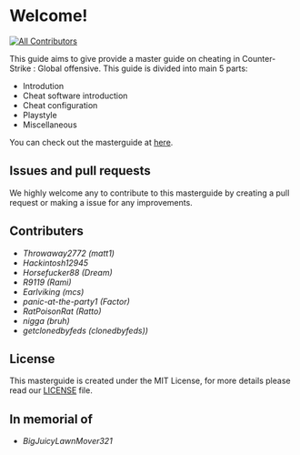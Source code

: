 # Welcome!

[![All Contributors](https://img.shields.io/badge/all_contributors-8-orange.svg?style=flat-square)](./#contributors-)

This guide aims to give provide a master guide on cheating in Counter-Strike : Global offensive. This guide is divided into main 5 parts:

* Introdution
* Cheat software introduction
* Cheat configuration
* Playstyle
* Miscellaneous

You can check out the masterguide at [here](https://matt12945.gitbook.io/csgo-subreddit/).

## Issues and pull requests

We highly welcome any to contribute to this masterguide by creating a pull request or making a issue for any improvements.

## Contributers

* _Throwaway2772 \(matt1\)_ 
* _Hackintosh12945_
* _Horsefucker88 \(Dream\)_
* _R9119 \(Rami\)_
* _Earlviking \(mcs\)_
* _panic-at-the-party1 \(Factor\)_
* _RatPoisonRat \(Ratto\)_
* _nigga \(bruh\)_
* _getclonedbyfeds \(clonedbyfeds)\)_

## License

This masterguide is created under the MIT License, for more details please read our [LICENSE](https://github.com/csgohacks/master-guide/blob/master/LICENSE) file.

## In memorial of
* _BigJuicyLawnMover321_


